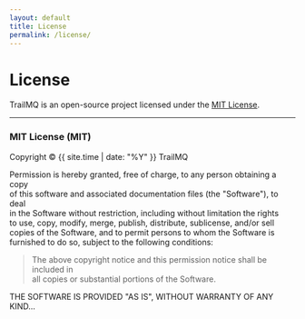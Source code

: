 ```yaml
---
layout: default
title: License
permalink: /license/
---
```


# License

TrailMQ is an open-source project licensed under the [MIT License](https://opensource.org/licenses/MIT).

---

### MIT License (MIT)

Copyright © {{ site.time | date: "%Y" }} TrailMQ

Permission is hereby granted, free of charge, to any person obtaining a copy  
of this software and associated documentation files (the "Software"), to deal  
in the Software without restriction, including without limitation the rights  
to use, copy, modify, merge, publish, distribute, sublicense, and/or sell  
copies of the Software, and to permit persons to whom the Software is  
furnished to do so, subject to the following conditions:

> The above copyright notice and this permission notice shall be included in  
> all copies or substantial portions of the Software.

THE SOFTWARE IS PROVIDED "AS IS", WITHOUT WARRANTY OF ANY KIND...
